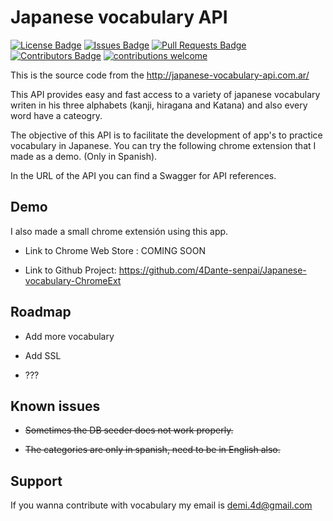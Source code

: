 
# Japanese vocabulary API

[![License Badge](https://img.shields.io/github/license/4Dante-senpai/proyecto-japones)](https://github.com/4Dante-senpai/proyecto-japones/blob/main/LICENSE)
[![Issues Badge](https://img.shields.io/github/issues/4Dante-senpai/proyecto-japones)](https://github.com/4Dante-senpai/proyecto-japones/issues)
[![Pull Requests Badge](https://img.shields.io/github/issues-pr/4Dante-senpai/proyecto-japones)](https://github.com/4Dante-senpai/proyecto-japones/pulls)
[![Contributors Badge](https://img.shields.io/github/contributors/4Dante-senpai/proyecto-japones)](https://github.com/4Dante-senpai/proyecto-japones/graphs/contributors)
[![contributions welcome](https://img.shields.io/badge/contributions-welcome-brightgreen.svg?style=flat)](https://github.com/dwyl/esta/issues)

This is the source code from the http://japanese-vocabulary-api.com.ar/

This API provides easy and fast access to a variety of japanese vocabulary writen in his three alphabets (kanji, hiragana and Katana) and also every word have a cateogry.

The objective of this API is to facilitate the development of app's to practice vocabulary in Japanese. You can try the following chrome extension that I made as a demo. (Only in Spanish).

In the URL of the API you can find a Swagger for API references.




## Demo

I also made a small chrome extensión using this app.

- Link to Chrome Web Store : COMING SOON

- Link to Github Project: https://github.com/4Dante-senpai/Japanese-vocabulary-ChromeExt



## Roadmap

- Add more vocabulary

- Add SSL

- ???


## Known issues

- ~~Sometimes the DB seeder does not work properly.~~

- ~~The categories are only in spanish, need to be in English also.~~


## Support

If you wanna contribute with vocabulary my email is demi.4d@gmail.com
